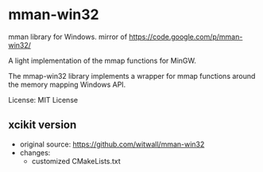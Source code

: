 mman-win32
==========

mman library for Windows. mirror of https://code.google.com/p/mman-win32/

A light implementation of the mmap functions for MinGW.

The mmap-win32 library implements a wrapper for mmap functions around the memory mapping Windows API.

License: MIT License


xcikit version
--------------

- original source: https://github.com/witwall/mman-win32
- changes:
   - customized CMakeLists.txt
